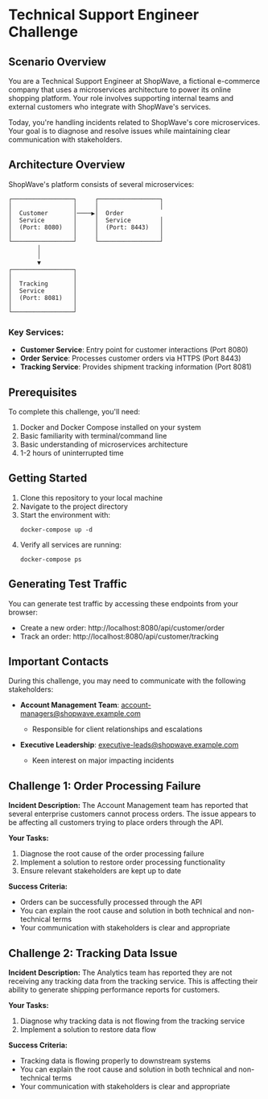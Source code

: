 # Technical Support Engineer Challenge

## Scenario Overview

You are a Technical Support Engineer at ShopWave, a fictional e-commerce company that uses a microservices architecture to power its online shopping platform. Your role involves supporting internal teams and external customers who integrate with ShopWave's services.

Today, you're handling incidents related to ShopWave's core microservices. Your goal is to diagnose and resolve issues while maintaining clear communication with stakeholders.

## Architecture Overview

ShopWave's platform consists of several microservices:

```
┌─────────────────┐     ┌─────────────────┐     
│                 │     │                 │                
│  Customer       │────▶│  Order          
│  Service        │     │  Service        │    
│  (Port: 8080)   │     │  (Port: 8443)   │    
│                 │     │                 │     
└─────────────────┘     └─────────────────┘    
        │                     
        │                       
        ▼                    
┌─────────────────┐     
│                 │    
│  Tracking       │    
│  Service        │     
│  (Port: 8081)   │    
│                 │     
└─────────────────┘     
```

### Key Services:
- **Customer Service**: Entry point for customer interactions (Port 8080)
- **Order Service**: Processes customer orders via HTTPS (Port 8443)
- **Tracking Service**: Provides shipment tracking information (Port 8081)

## Prerequisites

To complete this challenge, you'll need:

1. Docker and Docker Compose installed on your system
2. Basic familiarity with terminal/command line
3. Basic understanding of microservices architecture
4. 1-2 hours of uninterrupted time

## Getting Started

1. Clone this repository to your local machine
2. Navigate to the project directory
3. Start the environment with:
   ```
   docker-compose up -d
   ```
4. Verify all services are running:
   ```
   docker-compose ps
   ```

## Generating Test Traffic

You can generate test traffic by accessing these endpoints from your browser:

- Create a new order: http://localhost:8080/api/customer/order
- Track an order: http://localhost:8080/api/customer/tracking

## Important Contacts

During this challenge, you may need to communicate with the following stakeholders:

- **Account Management Team**: account-managers@shopwave.example.com
  - Responsible for client relationships and escalations

- **Executive Leadership**: executive-leads@shopwave.example.com
  - Keen interest on major impacting incidents 


## Challenge 1: Order Processing Failure

**Incident Description:**
The Account Management team has reported that several enterprise customers cannot process orders. The issue appears to be affecting all customers trying to place orders through the API.

**Your Tasks:**
1. Diagnose the root cause of the order processing failure
2. Implement a solution to restore order processing functionality
3. Ensure relevant stakeholders are kept up to date


**Success Criteria:**
- Orders can be successfully processed through the API
- You can explain the root cause and solution in both technical and non-technical terms
- Your communication with stakeholders is clear and appropriate

## Challenge 2: Tracking Data Issue

**Incident Description:**
The Analytics team has reported they are not receiving any tracking data from the tracking service. This is affecting their ability to generate shipping performance reports for customers.

**Your Tasks:**
1. Diagnose why tracking data is not flowing from the tracking service
2. Implement a solution to restore data flow

**Success Criteria:**
- Tracking data is flowing properly to downstream systems
- You can explain the root cause and solution in both technical and non-technical terms
- Your communication with stakeholders is clear and appropriate

